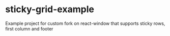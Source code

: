 # sticky-grid-example
Example project for custom fork on react-window that supports sticky rows, first column and footer
